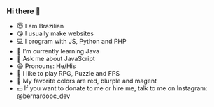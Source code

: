 ### Hi there 👋

- 😇 I am Brazilian
- 😘 I usually make websites
- 💻 I program with JS, Python and PHP
- 🌱 I’m currently learning Java
- 💬 Ask me about JavaScript
- 😄 Pronouns: He/His
- 👾 I like to play RPG, Puzzle and FPS
- 🎨 My favorite colors are red, blurple and magent
- 💵 If you want to donate to me or hire me, talk to me on Instagram: @bernardopc_dev
